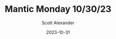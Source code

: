 ---
layout: podcast
title: "Mantic Monday 10/30/23"
author: Scott Alexander
description: https://www.astralcodexten.com/p/mantic-monday-103023
date: 2023-10-31
length: 3001450
duration: 750
guid: mantic-monday-103023
---